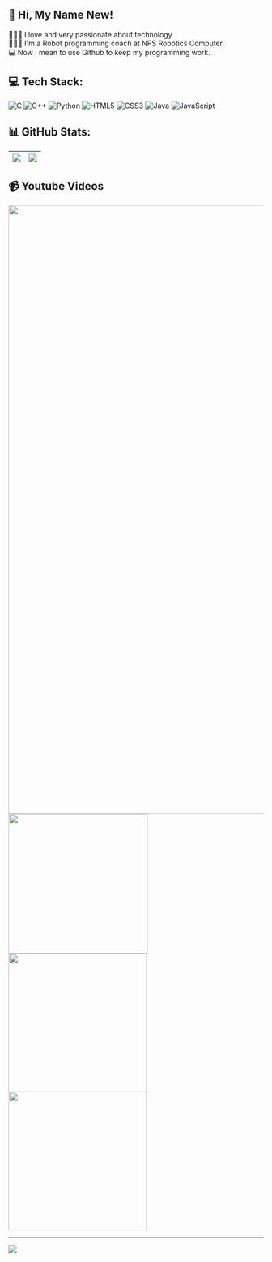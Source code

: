 ## 👋 Hi, My Name New!
👨🏻‍💻 I love and very passionate about technology.<br/>
🧑🏻‍🎓 I'm a Robot programming coach at NPS Robotics Computer.<br/>
💻 Now I mean to use Github to keep my programming work.<br/>

## 💻 Tech Stack:
![C](https://img.shields.io/badge/c-%2300599C.svg?style=for-the-badge&logo=c&logoColor=white) ![C++](https://img.shields.io/badge/c++-%2300599C.svg?style=for-the-badge&logo=c%2B%2B&logoColor=white) ![Python](https://img.shields.io/badge/python-3670A0?style=for-the-badge&logo=python&logoColor=ffdd54) ![HTML5](https://img.shields.io/badge/html5-%23E34F26.svg?style=for-the-badge&logo=html5&logoColor=white) ![CSS3](https://img.shields.io/badge/css3-%231572B6.svg?style=for-the-badge&logo=css3&logoColor=white) ![Java](https://img.shields.io/badge/java-%23ED8B00.svg?style=for-the-badge&logo=openjdk&logoColor=white) ![JavaScript](https://img.shields.io/badge/javascript-%23323330.svg?style=for-the-badge&logo=javascript&logoColor=%23F7DF1E)
## 📊 GitHub Stats:
| <a href="https://github.com/anuraghazra/github-readme-stats"><img align="center" src="https://github-readme-stats.vercel.app/api?username=Nopasin&show_icons=true&include_all_commits=true&theme=buefy&hide_border=true" /></a> | <a href="https://github.com/anuraghazra/github-readme-stats"><img align="center" src="https://github-readme-stats.vercel.app/api/top-langs/?username=Nopasin&layout=compact&theme=buefy&hide_border=true" /></a> |
| ------------- | ------------- |

## 📹 Youtube Videos
<picture>
  <img src="https://yt3.googleusercontent.com/SfkRHbjMo1B3HbAoskEJ-tQE0jAwAsairZXf87WkvnVQmv-4Wi1Jgu1ze3TSsle0bjoQxSjI=w2560-fcrop64=1,00005a57ffffa5a8-k-c0xffffffff-no-nd-rj", width = "1200">
</picture>

<a href="https://youtu.be/jEzgsbC-CpI?si=gPlMXCXD6yiOHtoh" target = "_blank">
  <picture>
    <img src="https://i.ytimg.com/vi/jEzgsbC-CpI/hqdefault.jpg?sqp=-oaymwEcCNACELwBSFXyq4qpAw4IARUAAIhCGAFwAcABBg==&rs=AOn4CLBbL681S0nX1tc4YwkyiGdubi4NgA", width="275">
  </picture>
</a>

<a href="https://youtu.be/A_g0Ooa0YvA?si=0uAqCFvh9fTHL5zz" target = "_blank">
  <picture>
    <img src="https://i9.ytimg.com/vi_webp/5FN2fPwHB90/mqdefault.webp?v=60117a7b&sqp=CODhuLEG&rs=AOn4CLBjBGB-3kLjdDzEXCu2oXeiCRIx6Q", width="273">
  </picture>
</a>

<a href="https://youtu.be/5FN2fPwHB90?si=98SiB7yhmWvy3fPG" target = "_blank">
  <picture>
    <img src="https://i9.ytimg.com/vi_webp/A_g0Ooa0YvA/mqdefault.webp?v=601551b1&sqp=CIzkuLEG&rs=AOn4CLDcxgA18MGTLZHMM4B8Rm8Wpw4BKg", width="273">
  </picture>
</a>

---
[![](https://visitcount.itsvg.in/api?id=Nopasin&icon=2&color=0)](https://visitcount.itsvg.in)

<!-- Proudly created with GPRM ( https://gprm.itsvg.in ) -->
